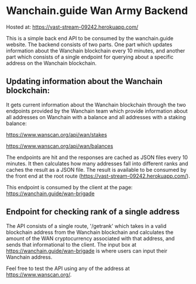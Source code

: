# Wanchain.guide Wan Army Backend

Hosted at: https://vast-stream-09242.herokuapp.com/

This is a simple back end API to be consumed by the wanchain.guide website. The backend consists of two parts. One part which updates information about the Wanchain blockchain every 10 minutes, and another part which consists of a single endpoint for querying about a specific address on the Wanchain blockchain.

## Updating information about the Wanchain blockchain:

It gets current information about the Wanchain blockchain through the two endpoints provided by the Wanchain team which provide information about all addresses on Wanchain with a balance and all addresses with a staking balance:

https://www.wanscan.org/api/wan/stakes

https://www.wanscan.org/api/wan/balances

The endpoints are hit and the responses are cached as JSON files every 10 minutes. It then calculates how many addresses fall into different ranks and caches the result as a JSON file. The result is available to be consumed by the front end at the root route (https://vast-stream-09242.herokuapp.com/).

This endpoint is consumed by the client at the page: https://wanchain.guide/wan-brigade

## Endpoint for checking rank of a single address

The API consists of a single route, '/getrank' which takes in a valid blockchain address from the Wanchain blockchain and calculates the amount of the WAN cryptocurrency associated with that address, and sends that informational to the client. The input box at https://wanchain.guide/wan-brigade is where users can input their Wanchain address. 

Feel free to test the API using any of the address at https://www.wanscan.org/.
